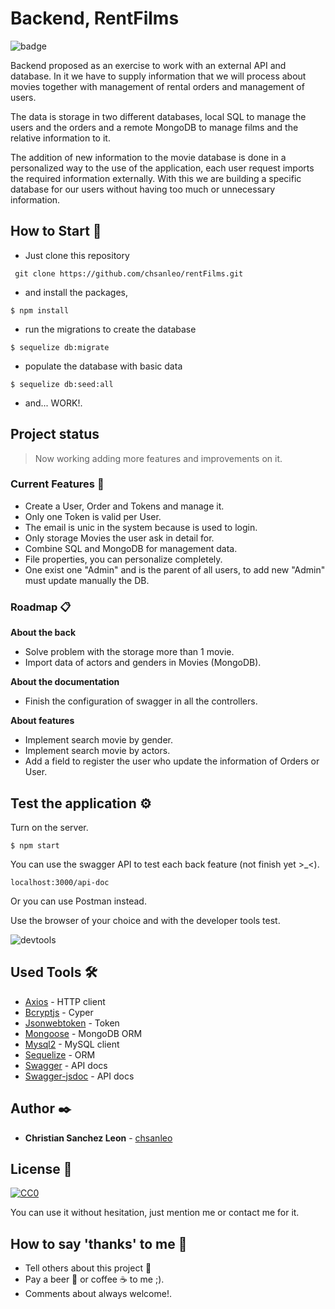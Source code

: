 # Backend, RentFilms
![badge](https://img.shields.io/badge/working-active-brig)

Backend proposed as an exercise to work with an external API and database. In it we have to supply information that we will process about movies together with management of rental orders and management of users.

The data is storage in two different databases, local SQL to manage the users and the orders and a remote MongoDB to manage films and the relative information to it.

The addition of new information to the movie database is done in a personalized way to the use of the application, each user request imports the required information externally. With this we are building a specific database for our users without having too much or unnecessary information.


## How to Start 🚀

+ Just clone this repository 
```
 git clone https://github.com/chsanleo/rentFilms.git
```

+ and install the packages,

```
$ npm install
```

+ run the migrations to create the database

```
$ sequelize db:migrate
```

+ populate the database with basic data

```
$ sequelize db:seed:all
```
 
+ and... WORK!.

## Project status

>Now working adding more features and improvements on it.

### Current Features 📄

+ Create a User, Order and Tokens and manage it.
+ Only one Token is valid per User.
+ The email is unic in the system because is used to login.
+ Only storage Movies the user ask in detail for.
+ Combine SQL and MongoDB for management data.
+ File properties, you can personalize completely.
+ One exist one "Admin" and is the parent of all users, to add new "Admin" must update manually the DB.


### Roadmap 📋

**About the back**
+ Solve problem with the storage more than 1 movie.
+ Import data of actors and genders in Movies (MongoDB).

**About the documentation**
+ Finish the configuration of swagger in all the controllers.

**About features**
+ Implement search movie by gender.
+ Implement search movie by actors.
+ Add a field to register the user who update the information of Orders or User.



## Test the application ⚙️

Turn on the server.
```
$ npm start
```

You can use the swagger API to test each back feature (not finish yet >_<).
```
localhost:3000/api-doc
```

Or you can use Postman instead.


Use the browser of your choice and with the developer tools test. 


![devtools](https://www.formacionprofesional.info/wp-content/uploads/2015/09/herramientas_desarrollo_iexplorer11.png)

## Used Tools 🛠️

* [Axios](https://www.npmjs.com/package/axios) - HTTP client
* [Bcryptjs](https://www.npmjs.com/package/bcryptjs) - Cyper 
* [Jsonwebtoken](https://www.npmjs.com/package/jsonwebtoken) - Token
* [Mongoose](https://www.npmjs.com/package/mongoose) - MongoDB ORM
* [Mysql2](https://www.npmjs.com/package/mysql2) - MySQL client
* [Sequelize](https://www.npmjs.com/package/sequelize) - ORM
* [Swagger](https://www.npmjs.com/package/swagger-ui-express) - API docs
* [Swagger-jsdoc](https://www.npmjs.com/package/swagger-jsdoc) - API docs


## Author ✒️

* **Christian Sanchez Leon** - [chsanleo](https://github.com/chsanleo)


## License 📄
[![CC0](https://licensebuttons.net/p/zero/1.0/88x31.png)](https://creativecommons.org/publicdomain/zero/1.0/)

You can use it without hesitation, just mention me or contact me for it.


## How to say 'thanks' to me  🎁

* Tell others about this project 📢
* Pay a beer 🍺 or coffee ☕ to me ;). 
* Comments about always welcome!.
